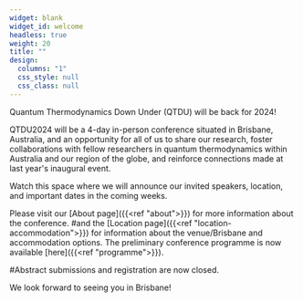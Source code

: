 ```yaml
---
widget: blank
widget_id: welcome
headless: true
weight: 20
title: ""
design:
  columns: "1"
  css_style: null
  css_class: null
---
```

Quantum Thermodynamics Down Under (QTDU) will be back for 2024!

QTDU2024 will be a 4-day in-person conference situated in Brisbane, Australia, and an opportunity for all of us to share our research, foster collaborations with fellow researchers in quantum thermodynamics within Australia and our region of the globe, and reinforce connections made at last year's inaugural event.

Watch this space where we will announce our invited speakers, location, and important dates in the coming weeks.

Please visit our [About page]({{<ref "about">}}) for more information about the conference.
#and the [Location page]({{<ref "location-accommodation">}}) for information about the venue/Brisbane and accommodation options. The preliminary conference programme is now available [here]({{<ref "programme">}}).

#Abstract submissions and registration are now closed. 

We look forward to seeing you in Brisbane!

